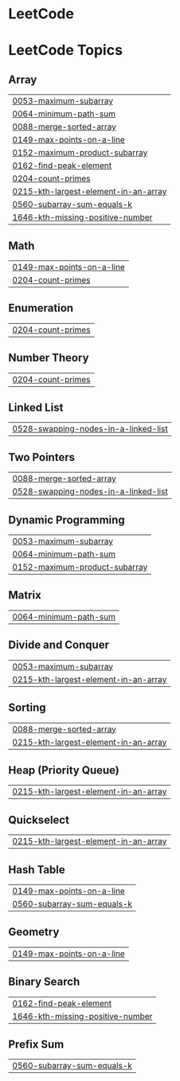 # LeetCode
<!---LeetCode Topics Start-->
# LeetCode Topics
## Array
|  |
| ------- |
| [0053-maximum-subarray](https://github.com/VarunKumar310/LeetCode/tree/master/0053-maximum-subarray) |
| [0064-minimum-path-sum](https://github.com/VarunKumar310/LeetCode/tree/master/0064-minimum-path-sum) |
| [0088-merge-sorted-array](https://github.com/VarunKumar310/LeetCode/tree/master/0088-merge-sorted-array) |
| [0149-max-points-on-a-line](https://github.com/VarunKumar310/LeetCode/tree/master/0149-max-points-on-a-line) |
| [0152-maximum-product-subarray](https://github.com/VarunKumar310/LeetCode/tree/master/0152-maximum-product-subarray) |
| [0162-find-peak-element](https://github.com/VarunKumar310/LeetCode/tree/master/0162-find-peak-element) |
| [0204-count-primes](https://github.com/VarunKumar310/LeetCode/tree/master/0204-count-primes) |
| [0215-kth-largest-element-in-an-array](https://github.com/VarunKumar310/LeetCode/tree/master/0215-kth-largest-element-in-an-array) |
| [0560-subarray-sum-equals-k](https://github.com/VarunKumar310/LeetCode/tree/master/0560-subarray-sum-equals-k) |
| [1646-kth-missing-positive-number](https://github.com/VarunKumar310/LeetCode/tree/master/1646-kth-missing-positive-number) |
## Math
|  |
| ------- |
| [0149-max-points-on-a-line](https://github.com/VarunKumar310/LeetCode/tree/master/0149-max-points-on-a-line) |
| [0204-count-primes](https://github.com/VarunKumar310/LeetCode/tree/master/0204-count-primes) |
## Enumeration
|  |
| ------- |
| [0204-count-primes](https://github.com/VarunKumar310/LeetCode/tree/master/0204-count-primes) |
## Number Theory
|  |
| ------- |
| [0204-count-primes](https://github.com/VarunKumar310/LeetCode/tree/master/0204-count-primes) |
## Linked List
|  |
| ------- |
| [0528-swapping-nodes-in-a-linked-list](https://github.com/VarunKumar310/LeetCode/tree/master/0528-swapping-nodes-in-a-linked-list) |
## Two Pointers
|  |
| ------- |
| [0088-merge-sorted-array](https://github.com/VarunKumar310/LeetCode/tree/master/0088-merge-sorted-array) |
| [0528-swapping-nodes-in-a-linked-list](https://github.com/VarunKumar310/LeetCode/tree/master/0528-swapping-nodes-in-a-linked-list) |
## Dynamic Programming
|  |
| ------- |
| [0053-maximum-subarray](https://github.com/VarunKumar310/LeetCode/tree/master/0053-maximum-subarray) |
| [0064-minimum-path-sum](https://github.com/VarunKumar310/LeetCode/tree/master/0064-minimum-path-sum) |
| [0152-maximum-product-subarray](https://github.com/VarunKumar310/LeetCode/tree/master/0152-maximum-product-subarray) |
## Matrix
|  |
| ------- |
| [0064-minimum-path-sum](https://github.com/VarunKumar310/LeetCode/tree/master/0064-minimum-path-sum) |
## Divide and Conquer
|  |
| ------- |
| [0053-maximum-subarray](https://github.com/VarunKumar310/LeetCode/tree/master/0053-maximum-subarray) |
| [0215-kth-largest-element-in-an-array](https://github.com/VarunKumar310/LeetCode/tree/master/0215-kth-largest-element-in-an-array) |
## Sorting
|  |
| ------- |
| [0088-merge-sorted-array](https://github.com/VarunKumar310/LeetCode/tree/master/0088-merge-sorted-array) |
| [0215-kth-largest-element-in-an-array](https://github.com/VarunKumar310/LeetCode/tree/master/0215-kth-largest-element-in-an-array) |
## Heap (Priority Queue)
|  |
| ------- |
| [0215-kth-largest-element-in-an-array](https://github.com/VarunKumar310/LeetCode/tree/master/0215-kth-largest-element-in-an-array) |
## Quickselect
|  |
| ------- |
| [0215-kth-largest-element-in-an-array](https://github.com/VarunKumar310/LeetCode/tree/master/0215-kth-largest-element-in-an-array) |
## Hash Table
|  |
| ------- |
| [0149-max-points-on-a-line](https://github.com/VarunKumar310/LeetCode/tree/master/0149-max-points-on-a-line) |
| [0560-subarray-sum-equals-k](https://github.com/VarunKumar310/LeetCode/tree/master/0560-subarray-sum-equals-k) |
## Geometry
|  |
| ------- |
| [0149-max-points-on-a-line](https://github.com/VarunKumar310/LeetCode/tree/master/0149-max-points-on-a-line) |
## Binary Search
|  |
| ------- |
| [0162-find-peak-element](https://github.com/VarunKumar310/LeetCode/tree/master/0162-find-peak-element) |
| [1646-kth-missing-positive-number](https://github.com/VarunKumar310/LeetCode/tree/master/1646-kth-missing-positive-number) |
## Prefix Sum
|  |
| ------- |
| [0560-subarray-sum-equals-k](https://github.com/VarunKumar310/LeetCode/tree/master/0560-subarray-sum-equals-k) |
<!---LeetCode Topics End-->